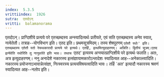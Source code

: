 ```yaml
---
index:  5.3.5
vrittiindex:  1926
sutra:  एतदोऽन्
vritti:  balamanorama 
---
```


एतदोऽन्। प्राग्दिशीये प्रत्यये परे एतच्छब्दस्य अन्स्यादित्यर्थः प्रतीयते, एवं सति एतच्छब्दस्य अनेव स्यात्, नत्वेतेतौ। तत्राह--योगविभाग इति। एतद इति। प्रथमसूत्रमिदम्। तस्य शेषपूरणम् `एतेतौ रथोः' इति। एतच्छब्दस्य एतेतौ स्तो रेफथकारादौ प्रत्यये परे इत्यर्थः। एतर्हि, इत्थमित्युदाहरणम्। अन्निति। द्वितीयं सूत्रम्।एतद इत्येवेति रथोरिति तु नानुवर्तते इति भावः। तथाच `एतद' इत्यस्य अन्स्यात्प्राग्दिशीये परे इत्यर्थः फलति। अतः, अत्र इत्युदाहरणम्। ननु अनादेशे नकारस्य इत्संज्ञायामकारोऽन्तादेशः स्यादित्यत आह--अनेकाल्त्वादिति। नकारस्य प्रयोजनाऽभावान्नेत्संज्ञा, नित्स्वरस्य प्रत्ययविषयत्वादिति भावः। तर्हि `अत' इत्यादौ नकारस्य श्रवणं स्यादित्यत आह--नलोप इति। 

